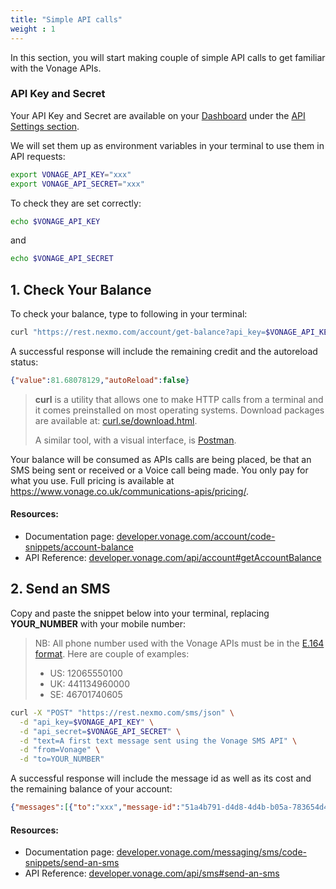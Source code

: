 ```yaml
---
title: "Simple API calls"
weight : 1
---
```


In this section, you will start making couple of simple API calls to get familiar with the Vonage APIs.

### API Key and Secret

Your API Key and Secret are available on your [Dashboard](https://dashboard.nexmo.com) under the [API Settings section](https://dashboard.nexmo.com/settings).

We will set them up as environment variables in your terminal to use them in API requests:

```sh
export VONAGE_API_KEY="xxx"
export VONAGE_API_SECRET="xxx"
```

To check they are set correctly:

```sh
echo $VONAGE_API_KEY
```

and

```sh
echo $VONAGE_API_SECRET
```

## 1. Check Your Balance

To check your balance, type to following in your terminal:

```sh
curl "https://rest.nexmo.com/account/get-balance?api_key=$VONAGE_API_KEY&api_secret=$VONAGE_API_SECRET"
```

A successful response will include the remaining credit and the autoreload status:

```json
{"value":81.68078129,"autoReload":false}
```

> **curl** is a utility that allows one to make HTTP calls from a terminal and it comes preinstalled on most operating systems. Download packages are available at: [curl.se/download.html](https://curl.se/download.html).
>
> A similar tool, with a visual interface, is [Postman](https://www.postman.com/).

Your balance will be consumed as APIs calls are being placed, be that an SMS being sent or received or a Voice call being made. You only pay for what you use. Full pricing is available at <https://www.vonage.co.uk/communications-apis/pricing/>.

#### Resources:

- Documentation page: [developer.vonage.com/account/code-snippets/account-balance](https://developer.vonage.com/account/code-snippets/account-balance)
- API Reference: [developer.vonage.com/api/account#getAccountBalance](https://developer.vonage.com/api/account#getAccountBalance)

## 2. Send an SMS

Copy and paste the snippet below into your terminal, replacing **YOUR_NUMBER** with your mobile number:

> NB: All phone number used with the Vonage APIs must be in the [E.164 format](https://en.wikipedia.org/wiki/E.164). Here are couple of examples:
>  - US: 12065550100
>  - UK: 441134960000
>  - SE: 46701740605

```sh
curl -X "POST" "https://rest.nexmo.com/sms/json" \
  -d "api_key=$VONAGE_API_KEY" \
  -d "api_secret=$VONAGE_API_SECRET" \
  -d "text=A first text message sent using the Vonage SMS API" \
  -d "from=Vonage" \
  -d "to=YOUR_NUMBER"
```

A successful response will include the message id as well as its cost and the remaining balance of your account:

```json
{"messages":[{"to":"xxx","message-id":"51a4b791-d4d8-4d4b-b05a-783654d4d7b2","status":"0","remaining-balance":"85.68078129","message-price":"0.04120000","network":"23433"}],"message-count":"1"}
```

#### Resources:

- Documentation page: [developer.vonage.com/messaging/sms/code-snippets/send-an-sms](https://developer.vonage.com/messaging/sms/code-snippets/send-an-sms)
- API Reference: [developer.vonage.com/api/sms#send-an-sms](https://developer.vonage.com/api/sms#send-an-sms)
